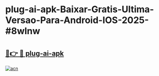 # plug-ai-apk-Baixar-Gratis-Ultima-Versao-Para-Android-IOS-2025-#8wlnw

# <h2><a href="https://ainizakaria.my?title=plug-ai-apk&ref=25M">🔗👉 🔴 plug-ai-apk</a></h2>

[![acn](https://github.com/user-attachments/assets/0f9c940e-d8b0-45ae-aac7-cd30a18b3e1c)](https://ainizakaria.my?title=plug-ai-apk&ref=25M)

